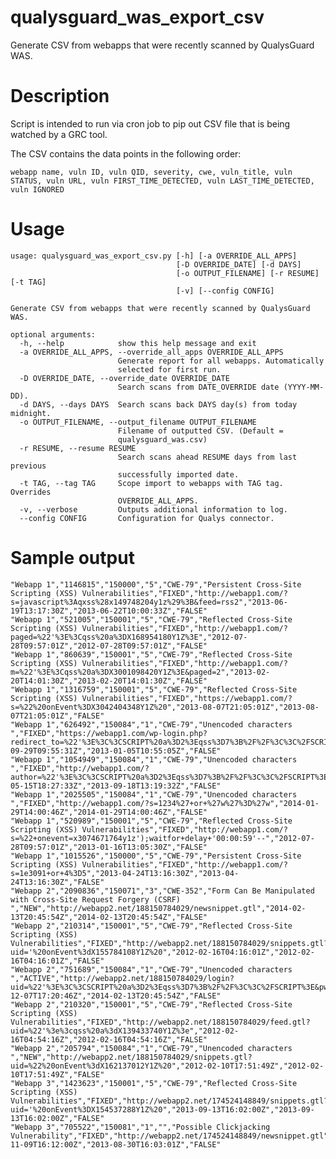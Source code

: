 qualysguard_was_export_csv
==========================

Generate CSV from webapps that were recently scanned by QualysGuard WAS.

Description
===========

Script is intended to run via cron job to pip out CSV file that is being watched by a GRC tool.

The CSV contains the data points in the following order:

    webapp name, vuln ID, vuln QID, severity, cwe, vuln_title, vuln STATUS, vuln URL, vuln FIRST_TIME_DETECTED, vuln LAST_TIME_DETECTED, vuln IGNORED


Usage
=====

    usage: qualysguard_was_export_csv.py [-h] [-a OVERRIDE_ALL_APPS]
                                         [-D OVERRIDE_DATE] [-d DAYS]
                                         [-o OUTPUT_FILENAME] [-r RESUME] [-t TAG]
                                         [-v] [--config CONFIG]
    
    Generate CSV from webapps that were recently scanned by QualysGuard WAS.
    
    optional arguments:
      -h, --help            show this help message and exit
      -a OVERRIDE_ALL_APPS, --override_all_apps OVERRIDE_ALL_APPS
                            Generate report for all webapps. Automatically
                            selected for first run.
      -D OVERRIDE_DATE, --override_date OVERRIDE_DATE
                            Search scans from DATE_OVERRIDE date (YYYY-MM-DD).
      -d DAYS, --days DAYS  Search scans back DAYS day(s) from today midnight.
      -o OUTPUT_FILENAME, --output_filename OUTPUT_FILENAME
                            Filename of outputted CSV. (Default =
                            qualysguard_was.csv)
      -r RESUME, --resume RESUME
                            Search scans ahead RESUME days from last previous
                            successfully imported date.
      -t TAG, --tag TAG     Scope import to webapps with TAG tag. Overrides
                            OVERRIDE_ALL_APPS.
      -v, --verbose         Outputs additional information to log.
      --config CONFIG       Configuration for Qualys connector.

Sample output
=============

    "Webapp 1","1146815","150000","5","CWE-79","Persistent Cross-Site Scripting (XSS) Vulnerabilities","FIXED","http://webapp1.com/?s=javascript%3Aqxss%28x149748204y1z%29%3B&feed=rss2","2013-06-19T13:17:30Z","2013-06-22T10:00:33Z","FALSE"
    "Webapp 1","521005","150001","5","CWE-79","Reflected Cross-Site Scripting (XSS) Vulnerabilities","FIXED","http://webapp1.com/?paged=%22'%3E%3Cqss%20a%3DX168954180Y1Z%3E","2012-07-28T09:57:01Z","2012-07-28T09:57:01Z","FALSE"
    "Webapp 1","860639","150001","5","CWE-79","Reflected Cross-Site Scripting (XSS) Vulnerabilities","FIXED","http://webapp1.com/?m=%22'%3E%3Cqss%20a%3DX3001098420Y1Z%3E&paged=2","2013-02-20T14:01:30Z","2013-02-20T14:01:30Z","FALSE"
    "Webapp 1","1316759","150001","5","CWE-79","Reflected Cross-Site Scripting (XSS) Vulnerabilities","FIXED","https://webapp1.com/?s=%22%20onEvent%3DX3042404348Y1Z%20","2013-08-07T21:05:01Z","2013-08-07T21:05:01Z","FALSE"
    "Webapp 1","626492","150084","1","CWE-79","Unencoded characters ","FIXED","https://webapp1.com/wp-login.php?redirect_to=%22'%3E%3C%3CSCRIPT%20a%3D2%3Eqss%3D7%3B%2F%2F%3C%3C%2FSCRIPT%3E&reauth=1","2012-09-29T09:55:31Z","2013-01-05T10:55:05Z","FALSE"
    "Webapp 1","1054949","150084","1","CWE-79","Unencoded characters ","FIXED","http://webapp1.com/?author=%22'%3E%3C%3CSCRIPT%20a%3D2%3Eqss%3D7%3B%2F%2F%3C%3C%2FSCRIPT%3E&paged=2","2013-05-15T18:27:33Z","2013-09-18T13:19:32Z","FALSE"
    "Webapp 1","2025505","150084","1","CWE-79","Unencoded characters ","FIXED","http://webapp1.com/?s=1234%27+or+%27w%27%3D%27w","2014-01-29T14:00:46Z","2014-01-29T14:00:46Z","FALSE"
    "Webapp 1","520989","150001","5","CWE-79","Reflected Cross-Site Scripting (XSS) Vulnerabilities","FIXED","http://webapp1.com/?s=%22+onevent=x3074671764y1z');waitfor+delay+'00:00:59'--","2012-07-28T09:57:01Z","2013-01-16T13:05:30Z","FALSE"
    "Webapp 1","1015526","150000","5","CWE-79","Persistent Cross-Site Scripting (XSS) Vulnerabilities","FIXED","http://webapp1.com/?s=1e3091+or+4%3D5","2013-04-24T13:16:30Z","2013-04-24T13:16:30Z","FALSE"
    "Webapp 2","2090836","150071","3","CWE-352","Form Can Be Manipulated with Cross-Site Request Forgery (CSRF) ","NEW","http://webapp2.net/188150784029/newsnippet.gtl","2014-02-13T20:45:54Z","2014-02-13T20:45:54Z","FALSE"
    "Webapp 2","210314","150001","5","CWE-79","Reflected Cross-Site Scripting (XSS) Vulnerabilities","FIXED","http://webapp2.net/188150784029/snippets.gtl?uid='%20onEvent%3dX155784108Y1Z%20","2012-02-16T04:16:01Z","2012-02-16T04:16:01Z","FALSE"
    "Webapp 2","751689","150084","1","CWE-79","Unencoded characters ","ACTIVE","http://webapp2.net/188150784029/login?uid=%22'%3E%3C%3CSCRIPT%20a%3D2%3Eqss%3D7%3B%2F%2F%3C%3C%2FSCRIPT%3E&pw=password","2012-12-07T17:20:46Z","2014-02-13T20:45:54Z","FALSE"
    "Webapp 2","210320","150001","5","CWE-79","Reflected Cross-Site Scripting (XSS) Vulnerabilities","FIXED","http://webapp2.net/188150784029/feed.gtl?uid=%22'%3e%3cqss%20a%3dX139433740Y1Z%3e","2012-02-16T04:54:16Z","2012-02-16T04:54:16Z","FALSE"
    "Webapp 2","205794","150084","1","CWE-79","Unencoded characters ","NEW","http://webapp2.net/188150784029/snippets.gtl?uid=%22%20onEvent%3dX162137012Y1Z%20","2012-02-10T17:51:49Z","2012-02-10T17:51:49Z","FALSE"
    "Webapp 3","1423623","150001","5","CWE-79","Reflected Cross-Site Scripting (XSS) Vulnerabilities","FIXED","http://webapp2.net/174524148849/snippets.gtl?uid='%20onEvent%3DX154537288Y1Z%20","2013-09-13T16:02:00Z","2013-09-13T16:02:00Z","FALSE"
    "Webapp 3","705522","150081","1","","Possible Clickjacking Vulnerability","FIXED","http://webapp2.net/174524148849/newsnippet.gtl","2012-11-09T16:12:00Z","2013-08-30T16:03:01Z","FALSE"
